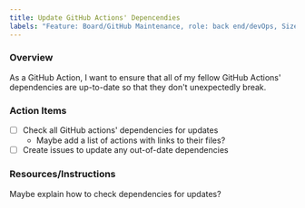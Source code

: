 ```yaml
---
title: Update GitHub Actions' Depencendies
labels: "Feature: Board/GitHub Maintenance, role: back end/devOps, Size: Medium"
---
```

### Overview
As a GitHub Action, I want to ensure that all of my fellow GitHub Actions' dependencies are up-to-date so that they don't unexpectedly break.

### Action Items
- [ ] Check all GitHub actions' dependencies for updates
  - Maybe add a list of actions with links to their files?
- [ ] Create issues to update any out-of-date dependencies

### Resources/Instructions
Maybe explain how to check dependencies for updates?